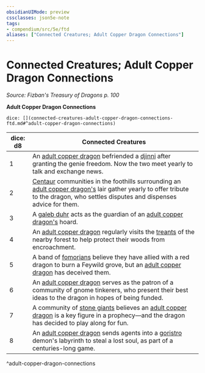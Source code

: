 ```yaml
---
obsidianUIMode: preview
cssclasses: json5e-note
tags:
- compendium/src/5e/ftd
aliases: ["Connected Creatures; Adult Copper Dragon Connections"]
---
```

# Connected Creatures; Adult Copper Dragon Connections
*Source: Fizban's Treasury of Dragons p. 100* 

**Adult Copper Dragon Connections**

`dice: [](connected-creatures-adult-copper-dragon-connections-ftd.md#^adult-copper-dragon-connections)`

| dice: d8 | Connected Creatures |
|----------|---------------------|
| 1 | An [adult copper dragon](/Systems/5e/bestiary/dragon/adult-copper-dragon.md) befriended a [djinni](/Systems/5e/bestiary/elemental/djinni.md) after granting the genie freedom. Now the two meet yearly to talk and exchange news. |
| 2 | [Centaur](/Systems/5e/bestiary/monstrosity/centaur.md) communities in the foothills surrounding an [adult copper dragon's](/Systems/5e/bestiary/dragon/adult-copper-dragon.md) lair gather yearly to offer tribute to the dragon, who settles disputes and dispenses advice for them. |
| 3 | A [galeb duhr](/Systems/5e/bestiary/elemental/galeb-duhr.md) acts as the guardian of an [adult copper dragon's](/Systems/5e/bestiary/dragon/adult-copper-dragon.md) hoard. |
| 4 | An [adult copper dragon](/Systems/5e/bestiary/dragon/adult-copper-dragon.md) regularly visits the [treants](/Systems/5e/bestiary/plant/treant.md) of the nearby forest to help protect their woods from encroachment. |
| 5 | A band of [fomorians](/Systems/5e/bestiary/giant/fomorian.md) believe they have allied with a red dragon to burn a Feywild grove, but an [adult copper dragon](/Systems/5e/bestiary/dragon/adult-copper-dragon.md) has deceived them. |
| 6 | An [adult copper dragon](/Systems/5e/bestiary/dragon/adult-copper-dragon.md) serves as the patron of a community of gnome tinkerers, who present their best ideas to the dragon in hopes of being funded. |
| 7 | A community of [stone giants](/Systems/5e/bestiary/giant/stone-giant.md) believes an [adult copper dragon](/Systems/5e/bestiary/dragon/adult-copper-dragon.md) is a key figure in a prophecy—and the dragon has decided to play along for fun. |
| 8 | An [adult copper dragon](/Systems/5e/bestiary/dragon/adult-copper-dragon.md) sends agents into a [goristro](/Systems/5e/bestiary/fiend/goristro.md) demon's labyrinth to steal a lost soul, as part of a centuries-long game. |
^adult-copper-dragon-connections